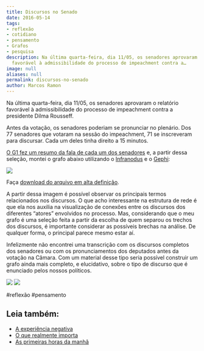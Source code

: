 ```yaml
---
title: Discursos no Senado
date: 2016-05-14
tags:
- reflexão
- cotidiano
- pensamento
- Grafos
- pesquisa
description: Na última quarta-feira, dia 11/05, os senadores aprovaram o relatório
  favorável à admissibilidade do processo de impeachment contra a…
image: null
aliases: null
permalink: discursos-no-senado
author: Marcos Ramon
---
```

Na última quarta-feira, dia 11/05, os senadores aprovaram o relatório favorável à admissibilidade do processo de impeachment contra a presidente Dilma Rousseff.

Antes da votação, os senadores poderiam se pronunciar no plenário. Dos 77 senadores que votaram na sessão do impeachment, 71 se inscreveram para discursar. Cada um deles tinha direito a 15 minutos.

[O G1 fez um resumo da fala de cada um dos senadores](http://g1.globo.com/politica/processo-de-impeachment-de-dilma/noticia/2016/05/saiba-o-que-disseram-os-senadores-na-votacao-do-processo-de-impeachment.html) e, a partir dessa seleção, montei o grafo abaixo utilizando o [Infranodus](https://infranodus.com/) e o [Gephi](https://gephi.org/):

<img src="/assets/img/discursos-no senado-medium-1.png">

Faça [download do arquivo em alta definição](https://drive.google.com/open?id=0B_NS1VYqt3XBU18tQUF5Wjk4TTA).

A partir dessa imagem é possível observar os principais termos relacionados nos discursos. O que acho interessante na estrutura de rede é que ela nos auxilia na visualização de conexões entre os discursos dos diferentes “atores” envolvidos no processo. Mas, considerando que o meu grafo é uma seleção feita a partir da escolha de quem separou os trechos dos discursos, é importante considerar as possíveis brechas na análise. De qualquer forma, o principal parece mesmo estar aí.

Infelizmente não encontrei uma transcrição com os discursos completos dos senadores ou com os pronunciamentos dos deputados antes da votação na Câmara. Com um material desse tipo seria possível construir um grafo ainda mais completo, e elucidativo, sobre o tipo de discurso que é enunciado pelos nossos políticos.

<img src="/assets/img/discursos-no senado-medium-2.png">

<img src="/assets/img/discursos-no senado-medium-3.png">


#reflexão #pensamento<div class="leia-tambem" markdown="1">
## Leia também:

- <a href="/a-experiencia-negativa">A experiência negativa</a>
- <a href="/o-que-realmente-importa">O que realmente importa</a>
- <a href="/as-primeiras-horas-da-manha">As primeiras horas da manhã</a>
</div>